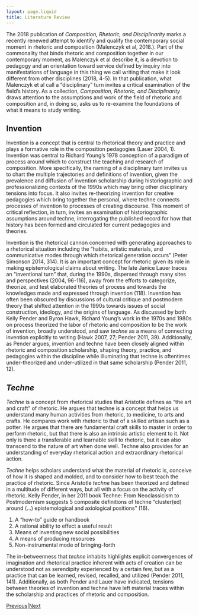 ```yaml
---
layout: page.liquid
title: Literature Review
---
```


The 2018 publication of _Composition, Rhetoric, and Disciplinarity_ marks a recently renewed attempt to identify and qualify the contemporary social moment in rhetoric and composition (Malenczyk et al, 2018.). Part of the commonality that binds rhetoric and composition together in our contemporary moment, as Malenczyk et al describe it, is a devotion to pedagogy and an orientation toward service defined by inquiry into manifestations of language in this thing we call writing that make it look different from other disciplines (2018, 4-5). In that publication, what Malenczyk et al call a “disciplinary” turn  invites a critical examination of the field’s history. As a collection, _Composition, Rhetoric, and Disciplinarity_ draws attention to the assumptions and work of the field of rhetoric and composition and, in doing so, asks us to re-examine the foundations of what it means to study writing.

## Invention
Invention is a concept that is central to rhetorical theory and practice and plays a formative role in the composition pedagogies (Lauer 2004, 1). Invention was central to Richard Young’s 1978 conception of a paradigm of process around which to construct the teaching and research of composition. More specifically, the naming of a disciplinary turn invites us to chart the multiple trajectories and definitions of invention, given the prevalence and diffusion of invention scholarship during historiographic and professionalizing contexts of the 1990s which may bring other disciplinary tensions into focus. It also invites re-theorizing invention for creative pedagogies which bring together the personal, where techne connects processes of invention to processes of creating discourse. This moment of critical reflection, in turn, invites an examination of historiographic assumptions around techne, interrogating the published record for how that history has been formed and circulated for current pedagogies and theories. 

Invention is the rhetorical cannon concerned with generating approaches to a rhetorical situation including the “habits, artistic materials, and communicative modes through which rhetorical generation occurs” (Peter Simonson 2014, 314). It is an important concept for rhetoric given its role in making epistemological claims about writing. The late Janice Lauer traces an “inventional turn” that, during the 1990s, dispersed through many sites and perspectives (2004, 96-116), away from the efforts to categorize, theorize, and test elaborated theories of process and towards the knowledges made and expressed through invention (118). Invention has often been obscured by discussions of cultural critique and postmodern theory that shifted attention in the 1990s towards issues of social construction, ideology, and the origins of language. As discussed by both Kelly Pender and Byron Hawk, Richard Young’s work in the 1970s and 1980s on process theorized the labor of rhetoric and composition to be the work of invention, broadly understood, and saw _techne_ as a means of connecting invention explicitly to writing (Hawk 2007, 27; Pender 2011, 39). Additionally, as Pender argues, invention and techne have been closely aligned within rhetoric and composition scholarship, shaping theory, practice, and pedagogies within the discipline while illuminating that techne is oftentimes under-theorized and under-utilized in that same scholarship (Pender 2011, 12). 

## _Techne_
_Techne_ is a concept from rhetorical studies that Aristotle defines as “the art and craft” of rhetoric. He argues that techne is a concept that helps us understand many human activities from rhetoric, to medicine, to arts and crafts. He compares work with rhetoric to that of a skilled artisan such as a potter. He argues that there are fundamental craft skills to master in order to perform rhetoric, but that there is also an intrinsic artistic element to it. Not only is there a transferable and learnable skill to rhetoric, but it can also transcend to the nature of art when done well. Techne also provides for an understanding of everyday rhetorical action and extraordinary rhetorical action.

_Techne_ helps scholars understand what the material of rhetoric is, conceive of how it is shaped and molded, and to consider how to best teach the practice of rhetoric. Since Aristotle _techne_ has been theorized and defined in a multitude of different ways, but all with a focus on the activity of rhetoric. Kelly Pender, in her 2011 book Techne: From Neoclassicism to Postmodernism suggests 5 composite definitions of techne “cluster(ed) around (…) epistemological and axiological positions” (16).
1.	A “how-to” guide or handbook
2.	A rational ability to effect a useful result
3.	Means of inventing new social possibilities
4.	A means of producing resources
5.	Non-instrumental mode of bringing-forth

The in-betweenness that _techne_ inhabits highlights explicit convergences of imagination and rhetorical practice inherent with acts of creation can be understood not as serendipity experienced by a certain few, but as a practice that can be learned, revised, recalled, and utilized (Pender 2011, 141). Additionally, as both Pender and Lauer have indicated, tensions between theories of invention and techne have left material traces within the scholarship and practices of rhetoric and composition. 

<div class="inline_nav">
<p><a href="/michael.healy/introduction/">Previous</a>|<a href="/michael.healy/methodology/">Next</a></p></div>